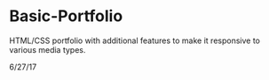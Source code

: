 # Basic-Portfolio
HTML/CSS portfolio with additional features to make it responsive to various media types. 

6/27/17

